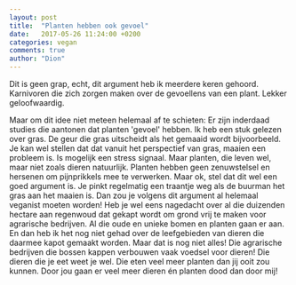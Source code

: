 ```yaml
---
layout: post
title:  "Planten hebben ook gevoel"
date:   2017-05-26 11:24:00 +0200
categories: vegan
comments: true
author: "Dion"
---
```


Dit is geen grap, echt, dit argument heb ik meerdere keren gehoord. Karnivoren die zich zorgen maken over de gevoellens van een plant. Lekker geloofwaardig.

Maar om dit idee niet meteen helemaal af te schieten: Er zijn inderdaad studies die aantonen dat planten 'gevoel' hebben. Ik heb een stuk gelezen over gras. De geur die gras uitscheidt als het gemaaid wordt bijvoorbeeld. Je kan wel stellen dat dat vanuit het perspectief van gras, maaien een probleem is. Is mogelijk een stress signaal. Maar planten, die leven wel, maar niet zoals dieren natuurlijk. Planten hebben geen zenuwstelsel en hersenen om pijnprikkels mee te verwerken. Maar ok, stel dat dit wel een goed argument is. Je pinkt regelmatig een traantje weg als de buurman het gras aan het maaien is. Dan zou je volgens dit argument al helemaal veganist moeten worden! Heb je wel eens nagedacht over al die duizenden hectare aan regenwoud dat gekapt wordt om grond vrij te maken voor agrarische bedrijven. Al die oude en unieke bomen en planten gaan er aan. En dan heb ik het nog niet gehad over de leefgebieden van dieren die daarmee kapot gemaakt worden. Maar dat is nog niet alles! Die agrarische bedrijven die bossen kappen verbouwen vaak voedsel voor dieren! Die dieren die je eet weet je wel. Die eten veel meer planten dan jij ooit zou kunnen. Door jou gaan er veel meer dieren én planten dood dan door mij!

